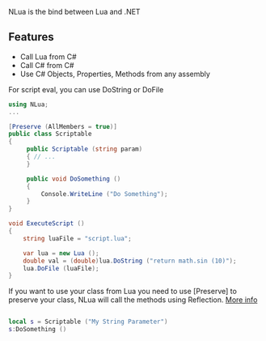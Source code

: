 NLua is the bind between Lua and .NET

## Features

 - Call Lua from C#
 - Call C# from C# 
 - Use C# Objects, Properties, Methods from any assembly

For script eval, you can use DoString or DoFile

```csharp
using NLua;
...

[Preserve (AllMembers = true)]
public class Scriptable 
{
     public Scriptable (string param)
     { // ... 
     }

     public void DoSomething ()
     {
         Console.WriteLine ("Do Something");
     }
}

void ExecuteScript ()
{
    string luaFile = "script.lua";

    var lua = new Lua ();
    double val = (double)lua.DoString ("return math.sin (10)");
    lua.DoFile (luaFile);
}
```
If you want to use your class from Lua you need to use [Preserve] to preserve your class, NLua will call the methods using Reflection. [More info](http://docs.xamarin.com/guides/ios/advanced_topics/linker)

```lua

local s = Scriptable ("My String Parameter")
s:DoSomething ()

```
